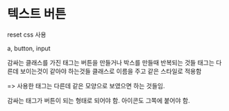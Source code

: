 # 텍스트 버튼

reset css 사용

a, button, input

감싸는 클래스를 가진 태그는
버튼을 만들거나 박스를 만들때
반복되는 것들
태그는 다른데 보이는것이 같아야 하는것들
클래스로 이름을 주고 같은 스타일로 적용함

=> 사용한 태그는 다른데 같은 모양으로 보였으면 하는 것들임.

감싸는 태그가 버튼이 되는 형태로 되어야 함.
아이콘도 그쪽에 붙어야 함.


